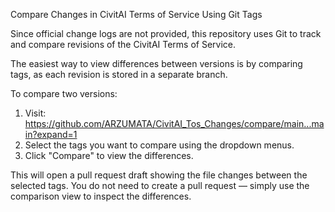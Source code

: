 Compare Changes in CivitAI Terms of Service Using Git Tags

Since official change logs are not provided, this repository uses Git to track and compare revisions of the CivitAI Terms of Service.

The easiest way to view differences between versions is by comparing tags, as each revision is stored in a separate branch.

To compare two versions:
1. Visit: https://github.com/ARZUMATA/CivitAI_Tos_Changes/compare/main...main?expand=1
2. Select the tags you want to compare using the dropdown menus.
3. Click "Compare" to view the differences.

This will open a pull request draft showing the file changes between the selected tags. You do not need to create a pull request — simply use the comparison view to inspect the differences.